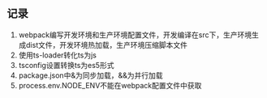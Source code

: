 ## 记录

1. webpack编写开发环境和生产环境配置文件，开发编译在src下，生产环境生成dist文件，开发环境热加载，生产环境压缩脚本文件
2. 使用ts-loader转化ts为js
3. tsconfig设置转换ts为es5形式
4. package.json中&为同步加载，&&为并行加载
5. process.env.NODE_ENV不能在webpack配置文件中获取
